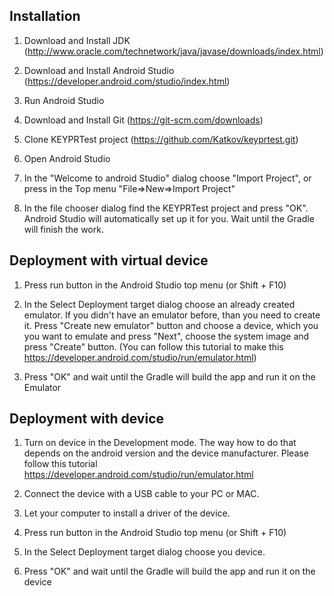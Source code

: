 ## Installation

1. Download and Install JDK (http://www.oracle.com/technetwork/java/javase/downloads/index.html)

2. Download and Install Android Studio (https://developer.android.com/studio/index.html)

3. Run Android Studio

4. Download and Install Git (https://git-scm.com/downloads)

5. Clone KEYPRTest project (https://github.com/Katkov/keyprtest.git)

6. Open Android Studio

7. In the "Welcome to android Studio" dialog choose "Import Project", or press in the Top menu "File=>New=>Import Project"

8. In the file chooser dialog find the KEYPRTest project and press "OK". Android Studio will automatically set up it for you.
Wait until the Gradle will finish the work.

## Deployment with virtual device

1. Press run button in the Android Studio top menu (or Shift + F10)
  
2. In the Select Deployment target dialog choose an already created emulator. 
   If you didn't have an emulator before, than you need to create it.
   Press "Create new emulator" button and choose a device, which you you want to
   emulate and press "Next", choose the system image and press "Create" button.
   (You can follow this tutorial to make this https://developer.android.com/studio/run/emulator.html)

3. Press "OK" and wait until the Gradle will build the app and run it on the Emulator

## Deployment with device

1. Turn on device in the Development mode. The way how to do that depends on the android version and the device manufacturer.
   Please follow this tutorial https://developer.android.com/studio/run/emulator.html

2. Connect the device with a USB cable to your PC or MAC.
   
3. Let your computer to install a driver of the device. 
   
4. Press run button in the Android Studio top menu (or Shift + F10)
   
5. In the Select Deployment target dialog choose you device.
  
6. Press "OK" and wait until the Gradle will build the app and run it on the device  
